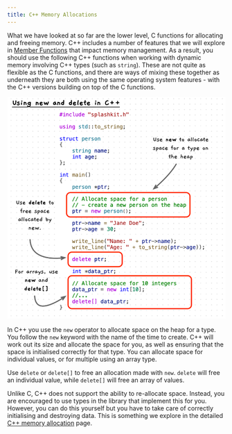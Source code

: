 ```yaml
---
title: C++ Memory Allocations
---
```


What we have looked at so far are the lower level, C functions for allocating and freeing memory. C++ includes a number of features that we will explore in [Member Functions](/book/part-2-organised-code/7-member-functions/0-overview.md) that impact memory management. As a result, you should use the following C++ functions when working with dynamic memory involving C++ types (such as `string`). These are not quite as flexible as the C functions, and there are ways of mixing these together as underneath they are both using the same operating system features - with the C++ versions building on top of the C functions.

![Code showing use of new and delete to allocate space](./images/new-delete.png)

In C++ you use the `new` operator to allocate space on the heap for a type. You follow the `new` keyword with the name of the time to create. C++ will work out its size and allocate the space for you, as well as ensuring that the space is initialised correctly for that type. You can allocate space for individual values, or for multiple using an array type.

Use `delete` or `delete[]` to free an allocation made with `new`. `delete` will free an individual value, while `delete[]` will free an array of values.

Unlike C, C++ does not support the ability to re-allocate space. Instead, you are encouraged to use types in the library that implement this for you. However, you can do this yourself but you have to take care of correctly initialising and destroying data. This is something we explore in the detailed [C++ memory allocation](/book/part-2-organised-code/6-deep-dive-memory/2-trailside/09-new-delete) page.
